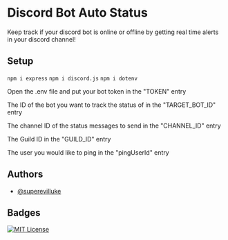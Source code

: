 
# Discord Bot Auto Status

Keep track if your discord bot is online or offline by getting real time alerts in your discord channel!





## Setup
```npm i express```
```npm i discord.js```
```npm i dotenv```

Open the .env file and put your bot token in the "TOKEN" entry

The ID of the bot you want to track the status of in the "TARGET_BOT_ID" entry

The channel ID of the status messages to send in the "CHANNEL_ID" entry

The Guild ID in the "GUILD_ID" entry

The user you would like to ping in the "pingUserId" entry
## Authors

- [@superevilluke](https://www.github.com/superevilluke)


## Badges



[![MIT License](https://img.shields.io/badge/License-MIT-green.svg)](https://choosealicense.com/licenses/mit/)

